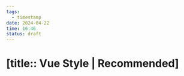 ```yaml
---
tags:
  - timestamp
date: 2024-04-22
time: 16:46
status: draft
---
```

# [title:: Vue Style | Recommended]
